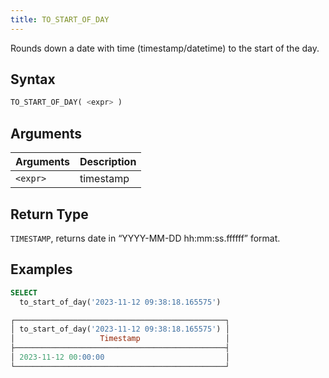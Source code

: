 ```yaml
---
title: TO_START_OF_DAY
---
```


Rounds down a date with time (timestamp/datetime) to the start of the day.
## Syntax

```sql
TO_START_OF_DAY( <expr> )
```

## Arguments

| Arguments | Description |
|-----------|-------------|
| `<expr>`  | timestamp   |

## Return Type

`TIMESTAMP`, returns date in “YYYY-MM-DD hh:mm:ss.ffffff” format.

## Examples

```sql
SELECT
  to_start_of_day('2023-11-12 09:38:18.165575')

┌───────────────────────────────────────────────┐
│ to_start_of_day('2023-11-12 09:38:18.165575') │
│                   Timestamp                   │
├───────────────────────────────────────────────┤
│ 2023-11-12 00:00:00                           │
└───────────────────────────────────────────────┘
```
